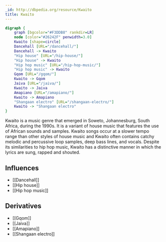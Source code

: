 ```yaml
---
_id: http://dbpedia.org/resource/Kwaito
title: Kwaito
---
```


```dot
digraph {
	graph [bgcolor="#F3DDB8" rankdir=LR]
	node [color="#26242F" penwidth=3.0]
	Kwaito [shape=circle]
	Dancehall [URL="/dancehall/"]
	Dancehall -> Kwaito
	"Hip house" [URL="/hip-house/"]
	"Hip house" -> Kwaito
	"Hip hop music" [URL="/hip-hop-music/"]
	"Hip hop music" -> Kwaito
	Gqom [URL="/gqom/"]
	Kwaito -> Gqom
	Jaiva [URL="/jaiva/"]
	Kwaito -> Jaiva
	Amapiano [URL="/amapiano/"]
	Kwaito -> Amapiano
	"Shangaan electro" [URL="/shangaan-electro/"]
	Kwaito -> "Shangaan electro"
}
```

Kwaito is a music genre that emerged in Soweto, Johannesburg, South Africa, during the 1990s. It is a variant of house music that features the use of African sounds and samples. Kwaito songs occur at a slower tempo range than other styles of house music and Kwaito often contains catchy melodic and percussive loop samples, deep bass lines, and vocals. Despite its similarities to hip hop music, Kwaito has a distinctive manner in which the lyrics are sung, rapped and shouted.

## Influences
- [[Dancehall]]
- [[Hip house]]
- [[Hip hop music]]

## Derivatives
- [[Gqom]]
- [[Jaiva]]
- [[Amapiano]]
- [[Shangaan electro]]
